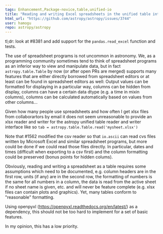 ```yaml
---
tags: Enhancement,Package-novice,table,unified-io
title: "Reading and writing Excel spreadsheets in the unified table interface"
html_url: "https://github.com/astropy/astropy/issues/3744"
user: hamogu
repo: astropy/astropy
---
```


tl;dr: look at #8381 and add support for the `pandas.read_excel` function and tests.

The use of spreadsheet programs is not uncommon in astronomy. We, as a programming community sometimes tend to think of spreadsheet programs as an inferior way to view and manipulate data, but in fact `astropy.table.Table` by now (or after open PRs are merged) supports many features that are either directly borrowed from spreadsheet editors or at least can be found in spreadsheet editors as well: Output values can be formatted for displaying in a particular way, columns can be hidden from display, columns can have a certain data dtype (e.g. a time in mixin columns), columns can be calculated automatically based on values from other columns...

Given how many people use spreadsheets and how often I get xlsx files from collaborartors by email it does not seem unreasonable to provide an xlsx reader and writer for the astropy unified table reader and writer interface like so `tab = astropy.table.Table.read('mysheet.xlsx')`

Note that #1562 modified the csv reader so that `io.ascii` can read cvs files written by Microsoft Excel and similar spreadsheet programs, but more could be done if we could read those files directly. In particular, dates and times (difficult when exporting to a csv first) and the column formatting could be preserved (bonus points for hidden colums).

Obviously, reading and writing a spreadsheet as a table requires some assumptions which need to be documented, e.g. column headers are in the first row, units (if any) are in the second row, the formatting of numbers is the same for all numbers in a column, the data is read from the active sheet if no sheet name is given, etc. and will never be feature complete (e.g. xlsx files can contain plots and graphics).
Yet, many tables conform to "reasonable" formatting.

Using openpyxl (https://openpyxl.readthedocs.org/en/latest/) as a dependency, this should not be too hard to implement for a set of basic features.

In my opinion, this has a low priority.
